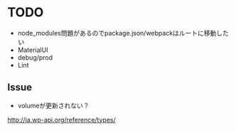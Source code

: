 # TODO
* node_modules問題があるのでpackage.json/webpackはルートに移動したい
* MaterialUI
* debug/prod
* Lint

## Issue
* volumeが更新されない？

http://ja.wp-api.org/reference/types/
